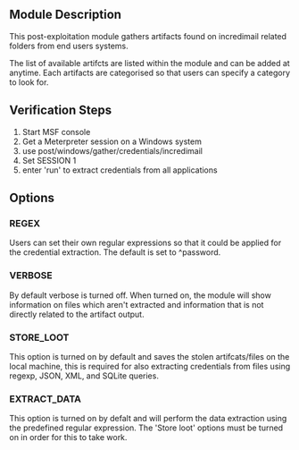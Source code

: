 ## Module Description

This post-exploitation module gathers artifacts found on incredimail related folders from end users systems.

The list of available artifcts are listed within the module and can be added at anytime. Each artifacts are categorised so that users can specify a category to look for.


## Verification Steps

1. Start MSF console
2. Get a Meterpreter session on a Windows system
3. use post/windows/gather/credentials/incredimail
4. Set SESSION 1
5. enter 'run' to extract credentials from all applications

## Options
### REGEX

Users can set their own regular expressions so that it could be applied for the credential extraction. The default is set to ^password.

### VERBOSE

By default verbose is turned off. When turned on, the module will show information on files which aren't extracted and information that is not directly related to the artifact output.

### STORE_LOOT
This option is turned on by default and saves the stolen artifcats/files on the local machine,
this is required for also extracting credentials from files using regexp, JSON, XML, and SQLite queries.

### EXTRACT_DATA
This option is turned on by defalt and will perform the data extraction using the predefined regular expression. The 'Store loot' options must be turned on in order for this to take work.
